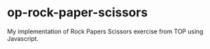 # op-rock-paper-scissors
My implementation of Rock Papers Scissors exercise from TOP using Javascript.
